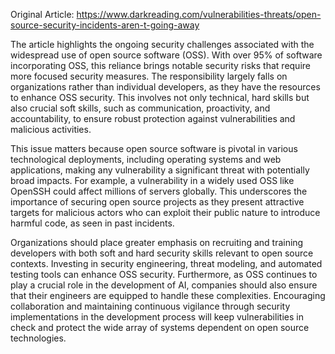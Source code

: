 Original Article: https://www.darkreading.com/vulnerabilities-threats/open-source-security-incidents-aren-t-going-away

The article highlights the ongoing security challenges associated with the widespread use of open source software (OSS). With over 95% of software incorporating OSS, this reliance brings notable security risks that require more focused security measures. The responsibility largely falls on organizations rather than individual developers, as they have the resources to enhance OSS security. This involves not only technical, hard skills but also crucial soft skills, such as communication, proactivity, and accountability, to ensure robust protection against vulnerabilities and malicious activities.

This issue matters because open source software is pivotal in various technological deployments, including operating systems and web applications, making any vulnerability a significant threat with potentially broad impacts. For example, a vulnerability in a widely used OSS like OpenSSH could affect millions of servers globally. This underscores the importance of securing open source projects as they present attractive targets for malicious actors who can exploit their public nature to introduce harmful code, as seen in past incidents.

Organizations should place greater emphasis on recruiting and training developers with both soft and hard security skills relevant to open source contexts. Investing in security engineering, threat modeling, and automated testing tools can enhance OSS security. Furthermore, as OSS continues to play a crucial role in the development of AI, companies should also ensure that their engineers are equipped to handle these complexities. Encouraging collaboration and maintaining continuous vigilance through security implementations in the development process will keep vulnerabilities in check and protect the wide array of systems dependent on open source technologies.